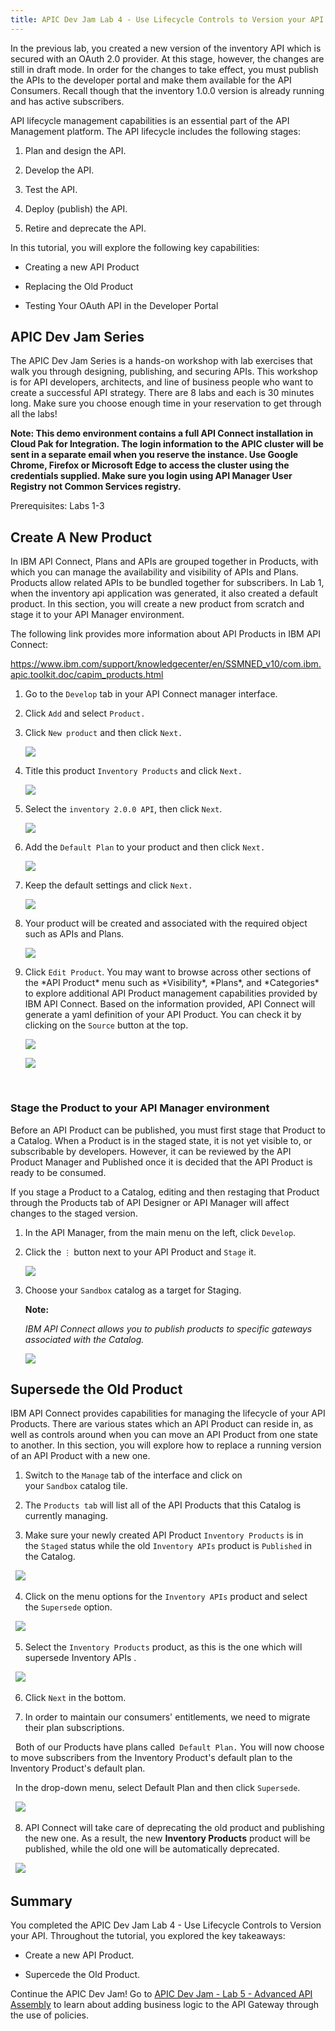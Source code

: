 ```yaml
---
title: APIC Dev Jam Lab 4 - Use Lifecycle Controls to Version your API
---
```


In the previous lab, you created a new version of the inventory API
which is secured with an OAuth 2.0 provider. At this stage, however, the
changes are still in draft mode. In order for the changes to take
effect, you must publish the APIs to the developer portal and make them
available for the API Consumers. Recall though that the inventory 1.0.0
version is already running and has active subscribers.

API lifecycle management capabilities is an essential part of the API
Management platform. The API lifecycle includes the following stages:

1.  Plan and design the API.

2.  Develop the API.

3.  Test the API.

4.  Deploy (publish) the API.

5.  Retire and deprecate the API.

In this tutorial, you will explore the following key capabilities:

-   Creating a new API Product

-   Replacing the Old Product

-   Testing Your OAuth API in the Developer Portal

## APIC Dev Jam Series

The APIC Dev Jam Series is a hands-on workshop with lab exercises that
walk you through designing, publishing, and securing APIs. This workshop
is for API developers, architects, and line of business people who want
to create a successful API strategy. There are 8 labs and each is 30
minutes long. Make sure you choose enough time in your reservation to
get through all the labs! 


**Note: This demo environment contains a
full API Connect installation in Cloud Pak for Integration. The login
information to the APIC cluster will be sent in a separate email when
you reserve the instance. Use Google Chrome, Firefox or Microsoft Edge
to access the cluster using the credentials supplied. Make sure you
login using API Manager User Registry not Common Services
registry.**

Prerequisites: Labs 1-3

## Create A New Product

In IBM API Connect, Plans and APIs are grouped together in Products,
with which you can manage the availability and visibility of APIs and
Plans. Products allow related APIs to be bundled together for
subscribers. In Lab 1, when the inventory api application was
generated, it also created a default product. In this section, you will
create a new product from scratch and stage it to your API Manager
environment.

The following link provides more information about API Products in IBM
API Connect:

<https://www.ibm.com/support/knowledgecenter/en/SSMNED_v10/com.ibm.apic.toolkit.doc/capim_products.html>

1.  Go to the `Develop` tab in your API
    Connect manager interface.

2.  Click `Add` and
    select `Product.`

3.  Click `New product` and then
    click `Next.`

    ![](images/tutorial_html_1b6ee2ef86d15297.png)

4.  Title this product `Inventory Products` and
    click `Next.`

    ![](images/tutorial_html_f9602420f730e70a.png)

5.  Select the `inventory
    2.0.0 API`,
    then click `Next`.

    ![](images/tutorial_html_a10fb032a1d8a45e.png)

6.  Add the `Default Plan` to your
    product and then click `Next.`

    ![](images/tutorial_html_17459876887d995d.png)

7.  Keep the default settings and
    click `Next.`

    ![](images/tutorial_html_72aa7b3247f45fd9.png)

8.  Your product will be created and associated with the required object
    such as APIs and Plans.

    ![](images/tutorial_html_8cd7b3b91a70d170.png)

9.  Click `Edit Product`. You may want
    to browse across other sections of the \*API Product\* menu such as
    \*Visibility\*, \*Plans\*, and \*Categories\* to explore additional
    API Product management capabilities provided by IBM API Connect.
    Based on the information provided, API Connect will generate a yaml
    definition of your API Product. You can check it by clicking on
    the `Source` button at the top.

    ![](images/tutorial_html_df5c1e994aa7e234.png)

    ![](images/tutorial_html_52a598812456db52.png)

 

### Stage the Product to your API Manager environment

Before an API Product can be published, you must first stage that
Product to a Catalog. When a Product is in the staged state, it is not
yet visible to, or subscribable by developers. However, it can be
reviewed by the API Product Manager and Published once it is decided
that the API Product is ready to be consumed.

If you stage a Product to a Catalog, editing and then restaging that
Product through the Products tab of API Designer or API Manager will
affect changes to the staged version.

1.  In the API Manager, from the main menu on the left,
    click `Develop`.

2.  Click the `⋮` button next to your
    API Product and `Stage` it.

    ![](images/tutorial_html_3d083025950cefa6.png)

3.  Choose your `Sandbox` catalog as a
    target for Staging.

    **Note:**

    *IBM API Connect allows you to publish products to specific gateways
    associated with the Catalog.*

    ![](images/tutorial_html_d3add46b169ce08a.png)

## Supersede the Old Product

IBM API Connect provides capabilities for managing the lifecycle of your
API Products. There are various states which an API Product can reside
in, as well as controls around when you can move an API Product from one
state to another. In this section, you will explore how to replace a
running version of an API Product with a new one.

1. Switch to the `Manage` tab of the interface and click on
  your `Sandbox` catalog tile.

2. The `Products tab` will list all of
  the API Products that this Catalog is currently managing.

3. Make sure your newly created API Product `Inventory Products` is in
  the `Staged` status while the
  old `Inventory APIs` product
  is `Published` in the Catalog.

  ![](images/supers_1.png)

4. Click on the menu options for the `Inventory
  APIs` product and select
  the `Supersede` option.

  ![](images/supers_2.png)

5. Select the `Inventory Products` product, as this is the one
  which will supersede Inventory APIs .

    ![](images/supers_3.png)

6. Click `Next` in the bottom.

7. In order to maintain our consumers' entitlements, we need to migrate
  their plan subscriptions.

  Both of our Products have plans called` Default
  Plan.` You will now choose to move
  subscribers from the Inventory Product's default plan to the
  Inventory Product's default plan.

  In the drop-down menu, select Default Plan and then
  click `Supersede`.

  ![](images/supers_4.png)

8. API Connect will take care of deprecating the old product and
  publishing the new one. As a result, the new **Inventory Products** product
  will be published, while the old one will be automatically deprecated.

  ![](images/supers_5.png)

<!-- ## Test the OAuth Configuration

In this section, you will test the new version of the API to ensure that
OAuth is working properly.

1.  Open your API Portal in a new browser tab and log in with your
    developer account. 

2.  Click the `API Products` tab.

3.  Notice that the old `Inventory
    APIs` product is no longer available.
    It has been replaced by your new `Inventory Products` product.

4.  Click on the ` Inventory Products`. 

    **Note:** There is no need
    to re-subscribe your application to the plan. By
    using `Replace` as the state change
    control, your subscription was automatically migrated. As a result,
    you're already entitled to the API's contained in the new Product's
    Default Plan - including the O-Auth API.

    ![](images/tutorial_html_b752e8ed59be706d.png)

5.  Select Subscribe Default Plan and then select IBM Consumer App to
    subscribe the app.

6.  Click on the `inventory API` from
    the palette menu on the left.

7.  Select the `GET /Items` operation
    and click on the `Try It `button at
    the top. Notice that we now have an additional OAuth security
    requirement defined.    

    ![](images/tutorial_html_641396f6f65e50e1.png)

8.  Scroll down to browse the invocation form.

9.  Select your subscribed application from the `Client
    ID` drop-down menu.

10. Paste your secret into the `Client
    secret `field.

11. In
    the `Username` and `Password` fields,
    you can enter any text. Select the inventory scope. **Note:** 
    Recall that when we configured the OAuth API, we provided an
    Authentication URL as the method for validating the user
    credentials. The URL that we provided will respond back OK with any
    credentials.

12. Click the `Get Token` button to
    obtain an OAuth token. 

    -   The API Portal will call out to the OAuth Token URL with your
        client credentials and user credentials.

    -   The OAuth API which you built in lab 3 will intercept the
        request, validate the credentials, and generate a token.  

    ![](images/tutorial_html_deb6f414f76d453e.png)

13. Click the `Send` button to invoke
    the API. The request will include the OAuth bearer token in
    the `Authorization` header.

    ![](images/tutorial_html_40c0aad7db0f83e7.png)

<!--14. To prove that the token is being validated, you can either remove or
    modify the contents of the `Access
    Token` field. Then click
    the `Send` button again and see
    the **401 Unauthorized **error response.-->

## Summary

You completed the APIC Dev Jam Lab 4 - Use Lifecycle Controls to Version
your API. Throughout the tutorial, you explored the key takeaways:   

-   Create a new API Product.

-   Supercede the Old Product.

<!-- -   Test Your OAuth API in the Developer Portal.-->

Continue the APIC Dev Jam! Go to
[APIC Dev Jam - Lab 5 - Advanced API Assembly](/APICDevJam/Lab5)
to learn about adding business logic to the API Gateway through the use of
policies. 
